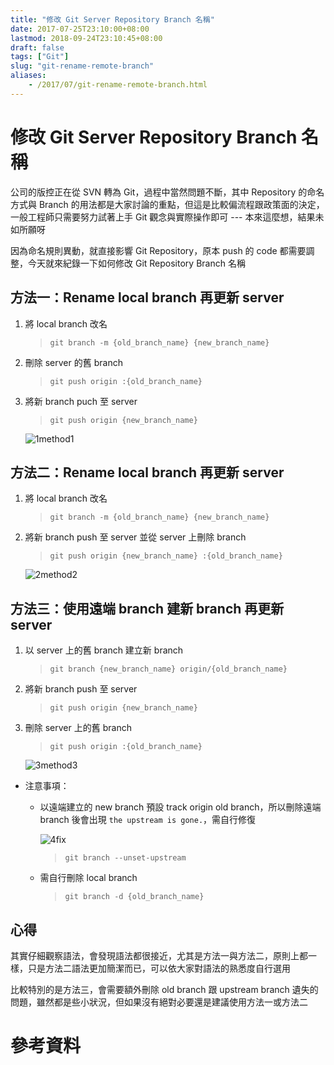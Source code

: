```yaml
---
title: "修改 Git Server Repository Branch 名稱"
date: 2017-07-25T23:10:00+08:00
lastmod: 2018-09-24T23:10:45+08:00
draft: false
tags: ["Git"]
slug: "git-rename-remote-branch"
aliases:
    - /2017/07/git-rename-remote-branch.html
---
```

# 修改 Git Server Repository Branch 名稱
公司的版控正在從 SVN 轉為 Git，過程中當然問題不斷，其中 Repository 的命名方式與 Branch 的用法都是大家討論的重點，但這是比較偏流程跟政策面的決定，一般工程師只需要努力試著上手 Git 觀念與實際操作即可 --- 本來這麼想，結果未如所願呀

因為命名規則異動，就直接影響 Git Repository，原本 push 的 code 都需要調整，今天就來紀錄一下如何修改 Git Repository Branch 名稱

## 方法一：Rename local branch 再更新 server

1.  將 local branch 改名

    > `git branch -m {old_branch_name} {new_branch_name}`

2.  刪除 server 的舊 branch

    > `git push origin :{old_branch_name}`

3.  將新 branch puch 至 server

    > `git push origin {new_branch_name}`

    ![1method1](https://user-images.githubusercontent.com/3851540/28578942-c59d29ea-718d-11e7-8956-8f4d82f91460.png)


## 方法二：Rename local branch 再更新 server

1.  將 local branch 改名

    > `git branch -m {old_branch_name} {new_branch_name}`

2.  將新 branch push 至 server 並從 server 上刪除 branch

    > `git push origin {new_branch_name} :{old_branch_name}`

    ![2method2](https://user-images.githubusercontent.com/3851540/28578943-c5a01704-718d-11e7-89ad-8c3171e750c2.png)


## 方法三：使用遠端 branch 建新 branch 再更新 server

1.  以 server 上的舊 branch 建立新 branch

    > `git branch {new_branch_name} origin/{old_branch_name}`

2.  將新 branch push 至 server

    > `git push origin {new_branch_name}`

3.  刪除 server 上的舊 branch

    > `git push origin :{old_branch_name}`

    ![3method3](https://user-images.githubusercontent.com/3851540/28578945-c5ae5346-718d-11e7-8394-e5a91fee4742.png)

*   注意事項：
    
    *   以遠端建立的 new branch 預設 track origin old branch，所以刪除遠端 branch 後會出現 `the upstream is gone.`，需自行修復

        ![4fix](https://user-images.githubusercontent.com/3851540/28578944-c5abfdd0-718d-11e7-8980-180428babc34.png)

        > `git branch --unset-upstream`

    *   需自行刪除 local branch

        > `git branch -d {old_branch_name}`

## 心得

其實仔細觀察語法，會發現語法都很接近，尤其是方法一與方法二，原則上都一樣，只是方法二語法更加簡潔而已，可以依大家對語法的熟悉度自行選用

比較特別的是方法三，會需要額外刪除 old branch 跟 upstream branch 遺失的問題，雖然都是些小狀況，但如果沒有絕對必要還是建議使用方法一或方法二

# 參考資料
